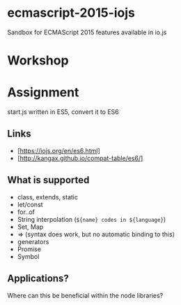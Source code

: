 # ecmascript-2015-iojs
Sandbox for ECMAScript 2015 features available in io.js


# Workshop

# Assignment

start.js written in ES5, convert it to ES6

## Links
* [https://iojs.org/en/es6.html]
* [http://kangax.github.io/compat-table/es6/]

## What is supported
* class, extends, static
* let/const
* for..of
* String interpolation (`${name} codes in ${language}`)
* Set, Map
* => (syntax does work, but no automatic binding to this)
* generators
* Promise
* Symbol

## Applications?

Where can this be beneficial within the node libraries?